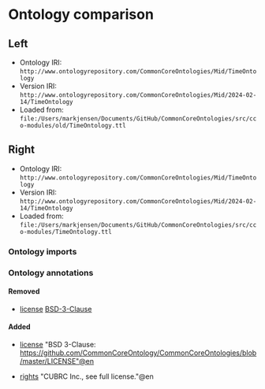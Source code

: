 # Ontology comparison

## Left
- Ontology IRI: `http://www.ontologyrepository.com/CommonCoreOntologies/Mid/TimeOntology`
- Version IRI: `http://www.ontologyrepository.com/CommonCoreOntologies/Mid/2024-02-14/TimeOntology`
- Loaded from: `file:/Users/markjensen/Documents/GitHub/CommonCoreOntologies/src/cco-modules/old/TimeOntology.ttl`

## Right
- Ontology IRI: `http://www.ontologyrepository.com/CommonCoreOntologies/Mid/TimeOntology`
- Version IRI: `http://www.ontologyrepository.com/CommonCoreOntologies/Mid/2024-02-14/TimeOntology`
- Loaded from: `file:/Users/markjensen/Documents/GitHub/CommonCoreOntologies/src/cco-modules/TimeOntology.ttl`

### Ontology imports 



### Ontology annotations 
#### Removed
- [license](http://purl.org/dc/terms/license) [BSD-3-Clause](https://opensource.org/licenses/BSD-3-Clause) 

#### Added
- [license](http://purl.org/dc/terms/license) "BSD 3-Clause: https://github.com/CommonCoreOntology/CommonCoreOntologies/blob/master/LICENSE"@en 

- [rights](http://purl.org/dc/terms/rights) "CUBRC Inc., see full license."@en 
